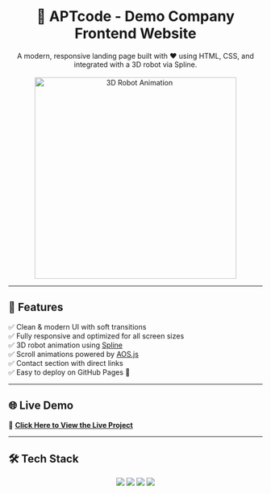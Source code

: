 <h1 align="center">🏢 APTcode - Demo Company Frontend Website</h1>

<p align="center">
  A modern, responsive landing page built with ❤️ using HTML, CSS, and integrated with a 3D robot via Spline.  
  <br><br>
  <img src="./assets/robot.gif" alt="3D Robot Animation" width="400"/>
</p>

---

## 🚀 Features

✅ Clean & modern UI with soft transitions  
✅ Fully responsive and optimized for all screen sizes  
✅ 3D robot animation using <a href="https://spline.design" target="_blank">Spline</a>  
✅ Scroll animations powered by <a href="https://michalsnik.github.io/aos/" target="_blank">AOS.js</a>  
✅ Contact section with direct links  
✅ Easy to deploy on GitHub Pages 🚀  

---

## 🌐 Live Demo  

🔗 **[Click Here to View the Live Project](https://aswinash05.github.io/Demo-website-fntend/)**  

---

## 🛠️ Tech Stack

<p align="center">
  <img src="https://img.shields.io/badge/HTML5-E34F26?style=for-the-badge&logo=html5&logoColor=white"/>
  <img src="https://img.shields.io/badge/CSS3-1572B6?style=for-the-badge&logo=css3&logoColor=white"/>
  <img src="https://img.shields.io/badge/AOS.js-00D8FF?style=for-the-badge&logo=javascript&logoColor=black"/>
  <img src="https://img.shields.io/badge/Spline-3D%20Design-orange?style=for-the-badge"/>
</p>




